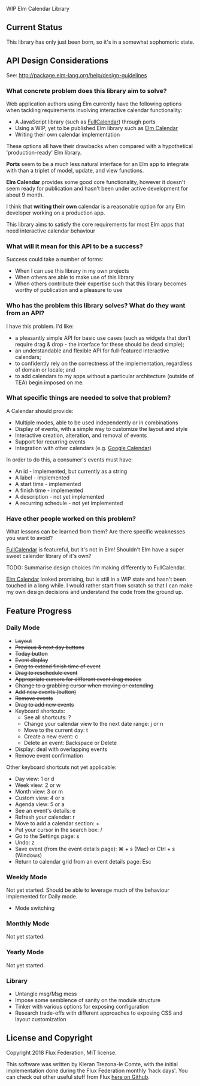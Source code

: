 WIP Elm Calendar Library


## Current Status

This library has only just been born, so it's in a somewhat sophomoric state.


## API Design Considerations

See: http://package.elm-lang.org/help/design-guidelines


### What concrete problem does this library aim to solve?

Web application authors using Elm currently have the following options when
tackling requirements involving interactive calendar functionality:

 * A JavaScript library (such as [FullCalendar][full-calendar-site]) through
   ports
 * Using a WIP, yet to be published Elm library such as [Elm Calendar][elm-calendar-github-repo]
 * Writing their own calendar implementation

These options all have their drawbacks when compared with a hypothetical
'production-ready' Elm library.

**Ports** seem to be a much less natural interface for an Elm app to integrate with
than a triplet of model, update, and view functions.

**Elm Calendar** provides some good core functionality, however it doesn't seem
ready for publication and hasn't been under active development for about 9
month.

I think that **writing their own** calendar is a reasonable option for any Elm
developer working on a production app.

This library aims to satisfy the core requirements for most Elm apps that need
interactive calendar behaviour


### What will it mean for this API to be a success?

Success could take a number of forms:

 * When I can use this library in my own projects
 * When others are able to make use of this library
 * When others contribute their expertise such that this library becomes worthy
   of publication and a pleasure to use

### Who has the problem this library solves? What do they want from an API?

I have this problem. I'd like:

 * a pleasantly simple API for basic use cases (such as widgets that don't
   require drag & drop - the interface for these should be dead simple);
 * an understandable and flexible API for full-featured interactive calendars;
 * to confidently rely on the correctness of the implementation, regardless of
   domain or locale; and
 * to add calendars to my apps without a particular architecture (outside of
   TEA) begin imposed on me.


### What specific things are needed to solve that problem?

A Calendar should provide:
 * Multiple modes, able to be used independently or in combinations
 * Display of events, with a simple way to customize the layout and style
 * Interactive creation, alteration, and removal of events
 * Support for recurring events
 * Integration with other calendars (e.g. [Google Calendar][google-calendar-api])

In order to do this, a consumer's events must have:
 * An id - implemented, but currently as a string
 * A label - implemented
 * A start time - implemented
 * A finish time - implemented
 * A description - not yet implemented
 * A recurring schedule - not yet implemented


### Have other people worked on this problem?

What lessons can be learned from them? Are there specific weaknesses you want to
avoid?

[FullCalendar][full-calendar-site] is featureful, but it's not in Elm! Shouldn't
Elm have a super sweet calender library of it's own?

TODO: Summarise design choices I'm making differently to FullCalendar.

[Elm Calendar][elm-calendar-github-repo] looked promising, but is still in a WIP
state and hasn't been touched in a long while. I would rather start from scratch
so that I can make my own design decisions and understand the code from the
ground up.


## Feature Progress

### Daily Mode

* ~~Layout~~
* ~~Previous & next day buttons~~
* ~~Today button~~
* ~~Event display~~
* ~~Drag to extend finish time of event~~
* ~~Drag to reschedule event~~
* ~~Appropriate cursors for different event drag modes~~
* ~~Change to a grabbing cursor when moving or extending~~
* ~~Add new events (button)~~
* ~~Remove events~~
* ~~Drag to add new events~~
* Keyboard shortcuts:
  - See all shortcuts: ?
  - Change your calendar view to the next date range: j or n
  - Move to the current day: t
  - Create a new event: c
  - Delete an event: Backspace or Delete
* Display: deal with overlapping events
* Remove event confirmation


Other keyboard shortcuts not yet applicable:
- Day view: 1 or d
- Week view: 2 or w
- Month view: 3 or m
- Custom view: 4 or x
- Agenda view: 5 or a
- See an event's details: e
- Refresh your calendar: r
- Move to add a calendar section: +
- Put your cursor in the search box: /
- Go to the Settings page: s
- Undo: z
- Save event (from the event details page): ⌘ + s (Mac) or Ctrl + s (Windows)
- Return to calendar grid from an event details page: Esc

### Weekly Mode

Not yet started. Should be able to leverage much of the behaviour implemented
for Daily mode.

* Mode switching


### Monthly Mode

Not yet started.


### Yearly Mode

Not yet started.


### Library

 * Untangle msg/Msg mess
 * Impose some semblence of sanity on the module structure
 * Tinker with various options for exposing configuration
 * Research trade-offs with different approaches to exposing CSS and layout
   customization

## License and Copyright

Copyright 2018 Flux Federation, MIT license.

This software was written by Kieran Trezona-le Comte, with the initial
implementation done during the Flux Federation monthly 'hack days'. You
can check out other useful stuff from Flux [here on Github][flux-github].


[full-calendar-site]: https://fullcalendar.io
[elm-calendar-github-repo]: https://github.com/thebritican/elm-calendar
[google-calendar-api]: https://developers.google.com/calendar
[flux-github]: https://github.com/fluxfederation


